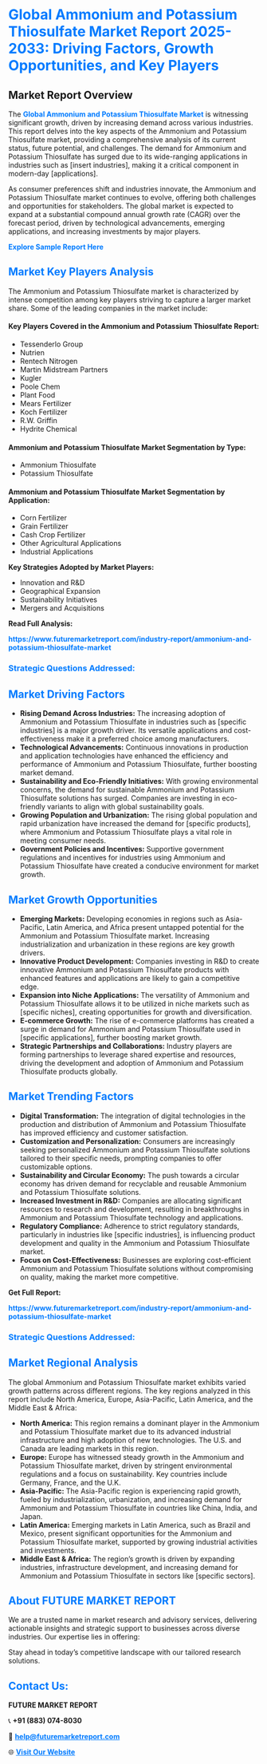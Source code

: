 <h1 style="color: #007BFF;">Global Ammonium and Potassium Thiosulfate Market Report 2025-2033: Driving Factors, Growth Opportunities, and Key Players</h1>

<section id="overview">
<h2>Market Report Overview</h2>
<p>The <a href="https://www.futuremarketreport.com/industry-report/ammonium-and-potassium-thiosulfate-market" style="color: #007BFF; text-decoration: none;"><strong>Global Ammonium and Potassium Thiosulfate Market</strong></a> is witnessing significant growth, driven by increasing demand across various industries. This report delves into the key aspects of the Ammonium and Potassium Thiosulfate market, providing a comprehensive analysis of its current status, future potential, and challenges. The demand for Ammonium and Potassium Thiosulfate has surged due to its wide-ranging applications in industries such as [insert industries], making it a critical component in modern-day [applications].</p>
<p>As consumer preferences shift and industries innovate, the Ammonium and Potassium Thiosulfate market continues to evolve, offering both challenges and opportunities for stakeholders. The global market is expected to expand at a substantial compound annual growth rate (CAGR) over the forecast period, driven by technological advancements, emerging applications, and increasing investments by major players.</p>
</section>

<section id="overview">
<p><a href="https://www.futuremarketreport.com/request-sample/reportId=114650" style="color: #007BFF; text-decoration: none;"><strong>Explore Sample Report Here</strong></a></p>
</section>

<section id="key-players">
<h2 style="color: #007BFF;">Market Key Players Analysis</h2>
<p>The Ammonium and Potassium Thiosulfate market is characterized by intense competition among key players striving to capture a larger market share. Some of the leading companies in the market include:</p>
<h4>Key Players Covered in the Ammonium and Potassium Thiosulfate Report:</h4>
<ul><li>Tessenderlo Group</li><li>Nutrien</li><li>Rentech Nitrogen</li><li>Martin Midstream Partners</li><li>Kugler</li><li>Poole Chem</li><li>Plant Food</li><li>Mears Fertilizer</li><li>Koch Fertilizer</li><li>R.W. Griffin</li><li>Hydrite Chemical</li></ul>
<h4>Ammonium and Potassium Thiosulfate Market Segmentation by Type:</h4>
<ul><li>Ammonium Thiosulfate</li><li>Potassium Thiosulfate</li></ul>

<h4>Ammonium and Potassium Thiosulfate Market Segmentation by Application:</h4>
<ul><li>Corn Fertilizer</li><li>Grain Fertilizer</li><li>Cash Crop Fertilizer</li><li>Other Agricultural Applications</li><li>Industrial Applications</li></ul>
<p><strong>Key Strategies Adopted by Market Players:</strong></p>
<ul>
<li>Innovation and R&D</li>
<li>Geographical Expansion</li>
<li>Sustainability Initiatives</li>
<li>Mergers and Acquisitions</li>
</ul>
</section>

<section>
<p><strong>Read Full Analysis: </strong></p><a href="https://www.futuremarketreport.com/industry-report/ammonium-and-potassium-thiosulfate-market" style="color: #007BFF; text-decoration: none;"><strong>https://www.futuremarketreport.com/industry-report/ammonium-and-potassium-thiosulfate-market</strong></a>
<h3 style="color: #007BFF;">Strategic Questions Addressed:</h3>
</section>

<section id="driving-factors">
<h2 style="color: #007BFF;">Market Driving Factors</h2>
<ul>
<li><strong>Rising Demand Across Industries:</strong> The increasing adoption of Ammonium and Potassium Thiosulfate in industries such as [specific industries] is a major growth driver. Its versatile applications and cost-effectiveness make it a preferred choice among manufacturers.</li>
<li><strong>Technological Advancements:</strong> Continuous innovations in production and application technologies have enhanced the efficiency and performance of Ammonium and Potassium Thiosulfate, further boosting market demand.</li>
<li><strong>Sustainability and Eco-Friendly Initiatives:</strong> With growing environmental concerns, the demand for sustainable Ammonium and Potassium Thiosulfate solutions has surged. Companies are investing in eco-friendly variants to align with global sustainability goals.</li>
<li><strong>Growing Population and Urbanization:</strong> The rising global population and rapid urbanization have increased the demand for [specific products], where Ammonium and Potassium Thiosulfate plays a vital role in meeting consumer needs.</li>
<li><strong>Government Policies and Incentives:</strong> Supportive government regulations and incentives for industries using Ammonium and Potassium Thiosulfate have created a conducive environment for market growth.</li>
</ul>
</section>

<section id="growth-opportunities">
<h2 style="color: #007BFF;">Market Growth Opportunities</h2>
<ul>
<li><strong>Emerging Markets:</strong> Developing economies in regions such as Asia-Pacific, Latin America, and Africa present untapped potential for the Ammonium and Potassium Thiosulfate market. Increasing industrialization and urbanization in these regions are key growth drivers.</li>
<li><strong>Innovative Product Development:</strong> Companies investing in R&D to create innovative Ammonium and Potassium Thiosulfate products with enhanced features and applications are likely to gain a competitive edge.</li>
<li><strong>Expansion into Niche Applications:</strong> The versatility of Ammonium and Potassium Thiosulfate allows it to be utilized in niche markets such as [specific niches], creating opportunities for growth and diversification.</li>
<li><strong>E-commerce Growth:</strong> The rise of e-commerce platforms has created a surge in demand for Ammonium and Potassium Thiosulfate used in [specific applications], further boosting market growth.</li>
<li><strong>Strategic Partnerships and Collaborations:</strong> Industry players are forming partnerships to leverage shared expertise and resources, driving the development and adoption of Ammonium and Potassium Thiosulfate products globally.</li>
</ul>
</section>

<section id="trending-factors">
<h2 style="color: #007BFF;">Market Trending Factors</h2>
<ul>
<li><strong>Digital Transformation:</strong> The integration of digital technologies in the production and distribution of Ammonium and Potassium Thiosulfate has improved efficiency and customer satisfaction.</li>
<li><strong>Customization and Personalization:</strong> Consumers are increasingly seeking personalized Ammonium and Potassium Thiosulfate solutions tailored to their specific needs, prompting companies to offer customizable options.</li>
<li><strong>Sustainability and Circular Economy:</strong> The push towards a circular economy has driven demand for recyclable and reusable Ammonium and Potassium Thiosulfate solutions.</li>
<li><strong>Increased Investment in R&D:</strong> Companies are allocating significant resources to research and development, resulting in breakthroughs in Ammonium and Potassium Thiosulfate technology and applications.</li>
<li><strong>Regulatory Compliance:</strong> Adherence to strict regulatory standards, particularly in industries like [specific industries], is influencing product development and quality in the Ammonium and Potassium Thiosulfate market.</li>
<li><strong>Focus on Cost-Effectiveness:</strong> Businesses are exploring cost-efficient Ammonium and Potassium Thiosulfate solutions without compromising on quality, making the market more competitive.</li>
</ul>
</section>

<section>
<p><strong>Get Full Report: </strong></p><a href="https://www.futuremarketreport.com/industry-report/ammonium-and-potassium-thiosulfate-market" style="color: #007BFF; text-decoration: none;"><strong>https://www.futuremarketreport.com/industry-report/ammonium-and-potassium-thiosulfate-market</strong></a>
<h3 style="color: #007BFF;">Strategic Questions Addressed:</h3>
</section>


<section id="regional-analysis">
<h2 style="color: #007BFF;">Market Regional Analysis</h2>
<p>The global Ammonium and Potassium Thiosulfate market exhibits varied growth patterns across different regions. The key regions analyzed in this report include North America, Europe, Asia-Pacific, Latin America, and the Middle East & Africa:</p>
<ul>
<li><strong>North America:</strong> This region remains a dominant player in the Ammonium and Potassium Thiosulfate market due to its advanced industrial infrastructure and high adoption of new technologies. The U.S. and Canada are leading markets in this region.</li>
<li><strong>Europe:</strong> Europe has witnessed steady growth in the Ammonium and Potassium Thiosulfate market, driven by stringent environmental regulations and a focus on sustainability. Key countries include Germany, France, and the U.K.</li>
<li><strong>Asia-Pacific:</strong> The Asia-Pacific region is experiencing rapid growth, fueled by industrialization, urbanization, and increasing demand for Ammonium and Potassium Thiosulfate in countries like China, India, and Japan.</li>
<li><strong>Latin America:</strong> Emerging markets in Latin America, such as Brazil and Mexico, present significant opportunities for the Ammonium and Potassium Thiosulfate market, supported by growing industrial activities and investments.</li>
<li><strong>Middle East & Africa:</strong> The region’s growth is driven by expanding industries, infrastructure development, and increasing demand for Ammonium and Potassium Thiosulfate in sectors like [specific sectors].</li>
</ul>
</section>

<footer>
<h2 style="color: #007BFF;">About FUTURE MARKET REPORT</h2>
<p>We are a trusted name in market research and advisory services, delivering actionable insights and strategic support to businesses across diverse industries. Our expertise lies in offering:</p>

<p>Stay ahead in today’s competitive landscape with our tailored research solutions.</p>

<h2 style="color: #007BFF;">Contact Us:</h2>
<p><strong>FUTURE MARKET REPORT</strong></p>
<p>📞 <strong>+91 (883) 074-8030</strong></p>
<p>📧 <strong><a href="mailto:help@futuremarketreport.com" style="color: #007BFF;">help@futuremarketreport.com</a></strong></p>
<p>🌐 <strong><a href="https://www.futuremarketreport.com/" style="color: #007BFF;">Visit Our Website</a></strong></p>
</footer>